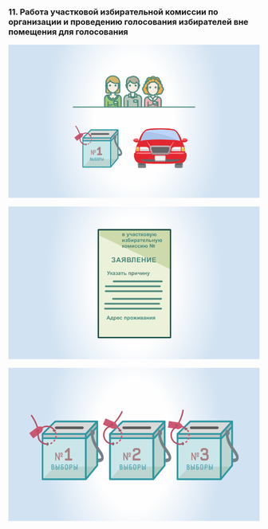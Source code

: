 ### 11. Работа участковой избирательной комиссии по организации и проведению голосования избирателей вне помещения для голосования

![ [Урок 11.1 - Категории граждан, имеющих право голосовать вне помещения для голосования ](#lesson-4.11.1) ](./4.11.1.svg)

![ [Урок 11.2 - Подача заявлений (устных обращений) для предоставления возможности избирателям проголосовать вне помещения для голосования ](#lesson-11.2) ](./4.11.2.svg)

![ [Урок 11.3 - Порядок организации голосования избирателей вне помещения для голосования ](#lesson-4.11.3) ](./4.11.3.svg)
